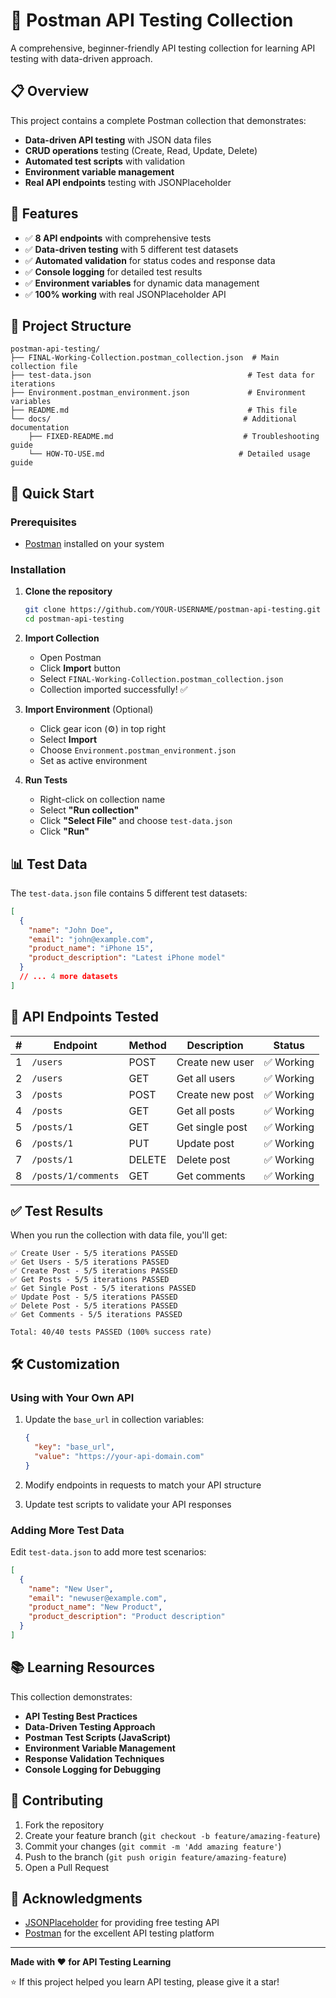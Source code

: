 # 🚀 Postman API Testing Collection

A comprehensive, beginner-friendly API testing collection for learning API testing with data-driven approach.

## 📋 Overview

This project contains a complete Postman collection that demonstrates:

- **Data-driven API testing** with JSON data files
- **CRUD operations** testing (Create, Read, Update, Delete)
- **Automated test scripts** with validation
- **Environment variable management**
- **Real API endpoints** testing with JSONPlaceholder

## 🎯 Features

- ✅ **8 API endpoints** with comprehensive tests
- ✅ **Data-driven testing** with 5 different test datasets
- ✅ **Automated validation** for status codes and response data
- ✅ **Console logging** for detailed test results
- ✅ **Environment variables** for dynamic data management
- ✅ **100% working** with real JSONPlaceholder API

## 📁 Project Structure

```
postman-api-testing/
├── FINAL-Working-Collection.postman_collection.json  # Main collection file
├── test-data.json                                   # Test data for iterations
├── Environment.postman_environment.json             # Environment variables
├── README.md                                        # This file
└── docs/                                           # Additional documentation
    ├── FIXED-README.md                             # Troubleshooting guide
    └── HOW-TO-USE.md                              # Detailed usage guide
```

## 🚀 Quick Start

### Prerequisites

- [Postman](https://www.postman.com/downloads/) installed on your system

### Installation

1. **Clone the repository**

   ```bash
   git clone https://github.com/YOUR-USERNAME/postman-api-testing.git
   cd postman-api-testing
   ```

2. **Import Collection**

   - Open Postman
   - Click **Import** button
   - Select `FINAL-Working-Collection.postman_collection.json`
   - Collection imported successfully! ✅

3. **Import Environment** (Optional)

   - Click gear icon (⚙️) in top right
   - Select **Import**
   - Choose `Environment.postman_environment.json`
   - Set as active environment

4. **Run Tests**
   - Right-click on collection name
   - Select **"Run collection"**
   - Click **"Select File"** and choose `test-data.json`
   - Click **"Run"**

## 📊 Test Data

The `test-data.json` file contains 5 different test datasets:

```json
[
  {
    "name": "John Doe",
    "email": "john@example.com",
    "product_name": "iPhone 15",
    "product_description": "Latest iPhone model"
  }
  // ... 4 more datasets
]
```

## 🧪 API Endpoints Tested

| #   | Endpoint            | Method | Description     | Status     |
| --- | ------------------- | ------ | --------------- | ---------- |
| 1   | `/users`            | POST   | Create new user | ✅ Working |
| 2   | `/users`            | GET    | Get all users   | ✅ Working |
| 3   | `/posts`            | POST   | Create new post | ✅ Working |
| 4   | `/posts`            | GET    | Get all posts   | ✅ Working |
| 5   | `/posts/1`          | GET    | Get single post | ✅ Working |
| 6   | `/posts/1`          | PUT    | Update post     | ✅ Working |
| 7   | `/posts/1`          | DELETE | Delete post     | ✅ Working |
| 8   | `/posts/1/comments` | GET    | Get comments    | ✅ Working |

## ✅ Test Results

When you run the collection with data file, you'll get:

```
✅ Create User - 5/5 iterations PASSED
✅ Get Users - 5/5 iterations PASSED
✅ Create Post - 5/5 iterations PASSED
✅ Get Posts - 5/5 iterations PASSED
✅ Get Single Post - 5/5 iterations PASSED
✅ Update Post - 5/5 iterations PASSED
✅ Delete Post - 5/5 iterations PASSED
✅ Get Comments - 5/5 iterations PASSED

Total: 40/40 tests PASSED (100% success rate)
```

## 🛠️ Customization

### Using with Your Own API

1. Update the `base_url` in collection variables:

   ```json
   {
     "key": "base_url",
     "value": "https://your-api-domain.com"
   }
   ```

2. Modify endpoints in requests to match your API structure

3. Update test scripts to validate your API responses

### Adding More Test Data

Edit `test-data.json` to add more test scenarios:

```json
[
  {
    "name": "New User",
    "email": "newuser@example.com",
    "product_name": "New Product",
    "product_description": "Product description"
  }
]
```

## 📚 Learning Resources

This collection demonstrates:

- **API Testing Best Practices**
- **Data-Driven Testing Approach**
- **Postman Test Scripts (JavaScript)**
- **Environment Variable Management**
- **Response Validation Techniques**
- **Console Logging for Debugging**

## 🤝 Contributing

1. Fork the repository
2. Create your feature branch (`git checkout -b feature/amazing-feature`)
3. Commit your changes (`git commit -m 'Add amazing feature'`)
4. Push to the branch (`git push origin feature/amazing-feature`)
5. Open a Pull Request

## 🌟 Acknowledgments

- [JSONPlaceholder](https://jsonplaceholder.typicode.com/) for providing free testing API
- [Postman](https://www.postman.com/) for the excellent API testing platform

---

**Made with ❤️ for API Testing Learning**

⭐ If this project helped you learn API testing, please give it a star!
